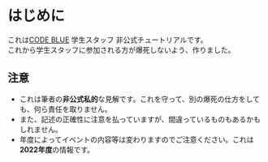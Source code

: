 # はじめに

これは[CODE BLUE](https://codeblue.jp/) 学生スタッフ 非公式チュートリアルです。    
これから学生スタッフに参加される方が爆死しないよう、作りました。
## 注意
* これは筆者の**非公式私的**な見解です。これを守って、別の爆死の仕方をしても、何ら責任を取りません。    
* また、記述の正確性に注意を払っていますが、間違っているものもあるかもしれません。    
* 年度によってイベントの内容等は変わりますのでご注意ください。これは**2022年度**の情報です。    
